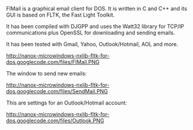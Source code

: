 FlMail is a graphical email client for DOS. It is written in C and C++ and its GUI is based on FLTK, the Fast Light Toolkit.

It has been compiled with DJGPP and uses the Watt32 library for TCP/IP communications plus OpenSSL for downloading and sending emails.

It has been tested with Gmail, Yahoo, Outlook/Hotmail, AOL and more.

http://nanox-microwindows-nxlib-fltk-for-dos.googlecode.com/files/FlMail.PNG


The window to send new emails:

http://nanox-microwindows-nxlib-fltk-for-dos.googlecode.com/files/SendMail.PNG


This are settings for an Outlook/Hotmail account:

http://nanox-microwindows-nxlib-fltk-for-dos.googlecode.com/files/Outlook.PNG
